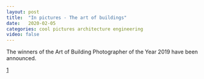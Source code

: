 ```yaml
---
layout: post
title:  "In pictures - The art of buildings"
date:   2020-02-05
categories: cool pictures architecture engineering
video: false
---
```


The winners of the Art of Building Photographer of the Year 2019 have been announced.

[1]

[1]: //www.bbc.co.uk/news/in-pictures-50756663



